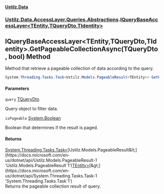 #### [Ustilz.Data](index.md 'index')
### [Ustilz.Data.AccessLayer.Queries.Abstractions](Ustilz.Data.AccessLayer.Queries.Abstractions.md 'Ustilz.Data.AccessLayer.Queries.Abstractions').[IQueryBaseAccessLayer&lt;TEntity,TQueryDto,TIdentity&gt;](Ustilz.Data.AccessLayer.Queries.Abstractions.IQueryBaseAccessLayer_TEntity,TQueryDto,TIdentity_.md 'Ustilz.Data.AccessLayer.Queries.Abstractions.IQueryBaseAccessLayer<TEntity,TQueryDto,TIdentity>')

## IQueryBaseAccessLayer<TEntity,TQueryDto,TIdentity>.GetPageableCollectionAsync(TQueryDto, bool) Method

Method that retrieve a pageable collection of data according to the query.

```csharp
System.Threading.Tasks.Task<Ustilz.Models.PageableResult<TEntity>> GetPageableCollectionAsync(TQueryDto query, bool isPageable=true);
```
#### Parameters

<a name='Ustilz.Data.AccessLayer.Queries.Abstractions.IQueryBaseAccessLayer_TEntity,TQueryDto,TIdentity_.GetPageableCollectionAsync(TQueryDto,bool).query'></a>

`query` [TQueryDto](Ustilz.Data.AccessLayer.Queries.Abstractions.IQueryBaseAccessLayer_TEntity,TQueryDto,TIdentity_.md#Ustilz.Data.AccessLayer.Queries.Abstractions.IQueryBaseAccessLayer_TEntity,TQueryDto,TIdentity_.TQueryDto 'Ustilz.Data.AccessLayer.Queries.Abstractions.IQueryBaseAccessLayer<TEntity,TQueryDto,TIdentity>.TQueryDto')

Query object to filter data.

<a name='Ustilz.Data.AccessLayer.Queries.Abstractions.IQueryBaseAccessLayer_TEntity,TQueryDto,TIdentity_.GetPageableCollectionAsync(TQueryDto,bool).isPageable'></a>

`isPageable` [System.Boolean](https://docs.microsoft.com/en-us/dotnet/api/System.Boolean 'System.Boolean')

Boolean that determines if the result is paged.

#### Returns
[System.Threading.Tasks.Task&lt;](https://docs.microsoft.com/en-us/dotnet/api/System.Threading.Tasks.Task-1 'System.Threading.Tasks.Task`1')[Ustilz.Models.PageableResult&lt;](https://docs.microsoft.com/en-us/dotnet/api/Ustilz.Models.PageableResult-1 'Ustilz.Models.PageableResult`1')[TEntity](Ustilz.Data.AccessLayer.Queries.Abstractions.IQueryBaseAccessLayer_TEntity,TQueryDto,TIdentity_.md#Ustilz.Data.AccessLayer.Queries.Abstractions.IQueryBaseAccessLayer_TEntity,TQueryDto,TIdentity_.TEntity 'Ustilz.Data.AccessLayer.Queries.Abstractions.IQueryBaseAccessLayer<TEntity,TQueryDto,TIdentity>.TEntity')[&gt;](https://docs.microsoft.com/en-us/dotnet/api/Ustilz.Models.PageableResult-1 'Ustilz.Models.PageableResult`1')[&gt;](https://docs.microsoft.com/en-us/dotnet/api/System.Threading.Tasks.Task-1 'System.Threading.Tasks.Task`1')  
Returns the pageable collection result of query.